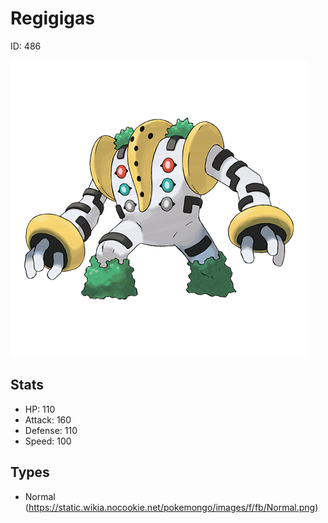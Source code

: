 # Regigigas


ID: 486

![](https://raw.githubusercontent.com/PokeAPI/sprites/master/sprites/pokemon/other/official-artwork/486.png "Regigigas")

## Stats


 - HP: 110
 - Attack: 160
 - Defense: 110
 - Speed: 100

## Types


 - Normal (https://static.wikia.nocookie.net/pokemongo/images/f/fb/Normal.png)
